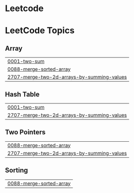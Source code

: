 # Leetcode
<!---LeetCode Topics Start-->
# LeetCode Topics
## Array
|  |
| ------- |
| [0001-two-sum](https://github.com/Akhil-30/Leetcode/tree/master/0001-two-sum) |
| [0088-merge-sorted-array](https://github.com/Akhil-30/Leetcode/tree/master/0088-merge-sorted-array) |
| [2707-merge-two-2d-arrays-by-summing-values](https://github.com/Akhil-30/Leetcode/tree/master/2707-merge-two-2d-arrays-by-summing-values) |
## Hash Table
|  |
| ------- |
| [0001-two-sum](https://github.com/Akhil-30/Leetcode/tree/master/0001-two-sum) |
| [2707-merge-two-2d-arrays-by-summing-values](https://github.com/Akhil-30/Leetcode/tree/master/2707-merge-two-2d-arrays-by-summing-values) |
## Two Pointers
|  |
| ------- |
| [0088-merge-sorted-array](https://github.com/Akhil-30/Leetcode/tree/master/0088-merge-sorted-array) |
| [2707-merge-two-2d-arrays-by-summing-values](https://github.com/Akhil-30/Leetcode/tree/master/2707-merge-two-2d-arrays-by-summing-values) |
## Sorting
|  |
| ------- |
| [0088-merge-sorted-array](https://github.com/Akhil-30/Leetcode/tree/master/0088-merge-sorted-array) |
<!---LeetCode Topics End-->